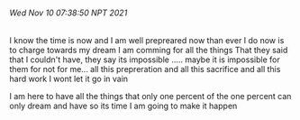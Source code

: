 ###### Wed Nov 10 07:38:50 NPT 2021
I know the time is now and I am well prepreared now than ever I do now is to charge towards my dream I am comming for all the things That they said that I couldn't have, they say its impossible ..... maybe it is impossible for them for not for me... all this prepreration and all this sacrifice and all this hard work I wont let it go in vain


I am here to have all the things that only one percent of the one percent can only dream and have so its time I am going to make it happen


